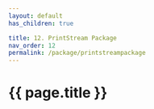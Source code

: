 ```yaml
---
layout: default
has_children: true

title: 12. PrintStream Package
nav_order: 12
permalink: /package/printstreampackage
---
```


# {{ page.title }}
